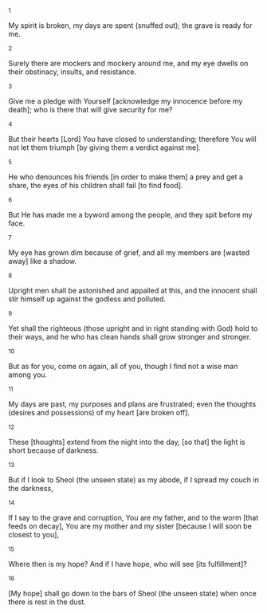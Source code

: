 <sup>1</sup> 

My spirit is broken, my days are spent (snuffed out); the grave is ready for me. 

<sup>2</sup> 

Surely there are mockers and mockery around me, and my eye dwells on their obstinacy, insults, and resistance. 

<sup>3</sup> 

Give me a pledge with Yourself [acknowledge my innocence before my death]; who is there that will give security for me? 

<sup>4</sup> 

But their hearts [Lord] You have closed to understanding; therefore You will not let them triumph [by giving them a verdict against me]. 

<sup>5</sup> 

He who denounces his friends [in order to make them] a prey and get a share, the eyes of his children shall fail [to find food]. 

<sup>6</sup> 

But He has made me a byword among the people, and they spit before my face. 

<sup>7</sup> 

My eye has grown dim because of grief, and all my members are [wasted away] like a shadow. 

<sup>8</sup> 

Upright men shall be astonished and appalled at this, and the innocent shall stir himself up against the godless and polluted. 

<sup>9</sup> 

Yet shall the righteous (those upright and in right standing with God) hold to their ways, and he who has clean hands shall grow stronger and stronger. 

<sup>10</sup> 

But as for you, come on again, all of you, though I find not a wise man among you. 

<sup>11</sup> 

My days are past, my purposes and plans are frustrated; even the thoughts (desires and possessions) of my heart [are broken off]. 

<sup>12</sup> 

These [thoughts] extend from the night into the day, [so that] the light is short because of darkness. 

<sup>13</sup> 

But if I look to Sheol (the unseen state) as my abode, if I spread my couch in the darkness, 

<sup>14</sup> 

If I say to the grave and corruption, You are my father, and to the worm [that feeds on decay], You are my mother and my sister [because I will soon be closest to you], 

<sup>15</sup> 

Where then is my hope? And if I have hope, who will see [its fulfillment]? 

<sup>16</sup> 

[My hope] shall go down to the bars of Sheol (the unseen state) when once there is rest in the dust.